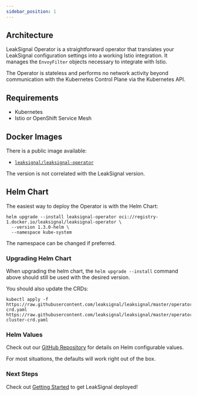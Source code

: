 ```yaml
---
sidebar_position: 1
---
```


## Architecture

LeakSignal Operator is a straightforward operator that translates your LeakSignal configuration settings into a working Istio integration. It manages the `EnvoyFilter` objects necessary to integrate with Istio.

The Operator is stateless and performs no network activity beyond communication with the Kubernetes Control Plane via the Kubernetes API.

## Requirements

* Kubernetes
* Istio or OpenShift Service Mesh

## Docker Images

There is a public image available:

* [`leaksignal/leaksignal-operator`](https://hub.docker.com/r/leaksignal/leaksignal-operator)

The version is not correlated with the LeakSignal version.

## Helm Chart

The easiest way to deploy the Operator is with the Helm Chart:

```
helm upgrade --install leaksignal-operator oci://registry-1.docker.io/leaksignal/leaksignal-operator \
  --version 1.3.0-helm \
  --namespace kube-system
```

The namespace can be changed if preferred.

### Upgrading Helm Chart

When upgrading the helm chart, the `helm upgrade --install` command above should still be used with the desired version.

You should also update the CRDs:
```
kubectl apply -f https://raw.githubusercontent.com/leaksignal/leaksignal/master/operator_helm/crds/leaksignal-crd.yaml https://raw.githubusercontent.com/leaksignal/leaksignal/master/operator_helm/crds/leaksignal-cluster-crd.yaml
```

### Helm Values

Check out our [GitHub Repository](https://github.com/leaksignal/leaksignal/tree/master/operator_helm) for details on Helm configurable values.

For most situations, the defaults will work right out of the box.

### Next Steps

Check out [Getting Started](./Getting%20Started) to get LeakSignal deployed!
